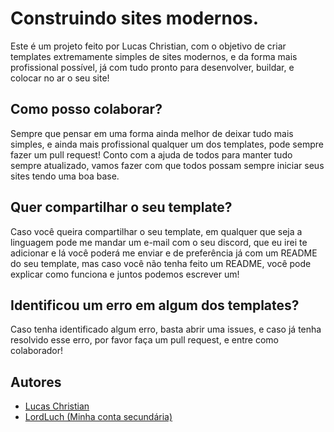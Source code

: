 # Construindo sites modernos.

Este é um projeto feito por Lucas Christian, com o objetivo 
de criar templates extremamente simples de sites modernos, e 
da forma mais profissional possível, já com tudo pronto para 
desenvolver, buildar, e colocar no ar o seu site!

## Como posso colaborar?

Sempre que pensar em uma forma ainda melhor de deixar tudo mais 
simples, e ainda mais profissional qualquer um dos templates, pode 
sempre fazer um pull request! Conto com a ajuda de todos para manter
tudo sempre atualizado, vamos fazer com que todos possam sempre iniciar
seus sites tendo uma boa base.

## Quer compartilhar o seu template?

Caso você queira compartilhar o seu template, em qualquer que seja a linguagem
pode me mandar um e-mail com o seu discord, que eu irei te adicionar e lá
você poderá me enviar e de preferência já com um README do seu template, mas
caso você não tenha feito um README, você pode explicar como funciona e juntos
podemos escrever um!

## Identificou um erro em algum dos templates?

Caso tenha identificado algum erro, basta abrir uma issues, e caso já tenha
resolvido esse erro, por favor faça um pull request, e entre como colaborador!

## Autores

- [Lucas Christian](https://github.com/Lucas-Christian)
- [LordLuch (Minha conta secundária)](https://www.github.com/LordLuch)
